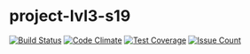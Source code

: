 # project-lvl3-s19

[![Build Status](https://travis-ci.org/LehaIvanov/project-lvl3-s19.svg?branch=master)](https://travis-ci.org/LehaIvanov/project-lvl3-s19)
[![Code Climate](https://codeclimate.com/github/LehaIvanov/project-lvl3-s19/badges/gpa.svg)](https://codeclimate.com/github/LehaIvanov/project-lvl3-s19)
[![Test Coverage](https://codeclimate.com/github/LehaIvanov/project-lvl3-s19/badges/coverage.svg)](https://codeclimate.com/github/LehaIvanov/project-lvl3-s19/coverage)
[![Issue Count](https://codeclimate.com/github/LehaIvanov/project-lvl3-s19/badges/issue_count.svg)](https://codeclimate.com/github/LehaIvanov/project-lvl3-s19)
